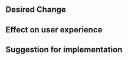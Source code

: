 <!--- This is a comment, it will not be visible on your feature request -->
<!--- Provide a general summary of the change in the Title above -->

## Desired Change

<!--- Tell us what should be changed, added, or removed -->

## Effect on user experience

<!--- How would this improve ASCENT? -->

## Suggestion for implementation

<!--- Optionally describe how you would implement the change -->
